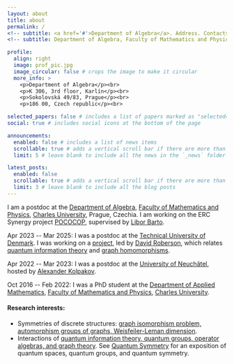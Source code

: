 ```yaml
---
layout: about
title: about
permalink: /
<!-- subtitle: <a href='#'>Department of Algebra</a>. Address. Contacts. Motto. Etc. -->
<!-- subtitle: Department of Algebra, Faculty of Mathematics and Physics, Charles University -->

profile:
  align: right
  image: prof_pic.jpg
  image_circular: false # crops the image to make it circular
  more_info: >
    <p>Department of Algebra</p><br>
    <p>K 306, 3rd floor, Karlín</p><br>
    <p>Sokolovská 49/83, Prague</p><br>
    <p>186 00, Czech republic</p><br>

selected_papers: false # includes a list of papers marked as "selected={true}"
social: true # includes social icons at the bottom of the page

announcements:
  enabled: false # includes a list of news items
  scrollable: true # adds a vertical scroll bar if there are more than 3 news items
  limit: 5 # leave blank to include all the news in the `_news` folder

latest_posts:
  enabled: false
  scrollable: true # adds a vertical scroll bar if there are more than 3 new posts items
  limit: 3 # leave blank to include all the blog posts
---
```


I am a postdoc at the [Department of Algebra](https://www.mff.cuni.cz/cs/math/ka/katedra), [Faculty of Mathematics and Physics](https://www.mff.cuni.cz/en), [Charles University](https://cuni.cz/uken-1.html), Prague, Czechia.
I am working on the ERC Synergy project [POCOCOP](https://pococop.eu), supervised by [Libor Barto](https://www2.karlin.mff.cuni.cz/~barto/index.html).

Apr 2023 -- Mar 2025: I was a postdoc at the [Technical University of Denmark](https://www.dtu.dk). I was working on a [project](https://www.carlsbergfondet.dk/da/Forskningsaktiviteter/Bevillingsstatistik/Bevillingsoversigt/CF21_0682_David-E-Roberson), led by [David Roberson](https://sites.google.com/site/davideroberson/), which relates [quantum information theory](https://en.wikipedia.org/wiki/Quantum_information) and [graph homomorphisms](https://en.wikipedia.org/wiki/Graph_homomorphism). 

Apr 2022 -- Mar 2023: I was a postdoc at the [University of Neuchâtel](https://www.unine.ch), hosted by [Alexander Kolpakov](https://sashakolpakov.wordpress.com).

Oct 2016 -- Feb 2022: I was a PhD student at the [Department of Applied Mathematics](https://www.mff.cuni.cz/en/kam), [Faculty of Mathematics and Physics](https://www.mff.cuni.cz/en), [Charles University](https://cuni.cz/uken-1.html).


#### Research interests:

* Symmetries of discrete structures: [graph isomorphism problem, automorphism groups of graphs, Weisfeiler-Leman dimension](https://dl.acm.org/doi/pdf/10.1145/3372123).
* Interactions of [quantum information theory, quantum groups, operator algebras, and graph theory](https://www.newton.ac.uk/event/qia/). See [Quantum Symmetry](https://www.math.uni-sb.de/ag/speicher/weber/SnapshotQuantumSymmetryMoritzWeber2019.pdf) for an exposition of quantum spaces, quantum groups, and quantum symmetry.

